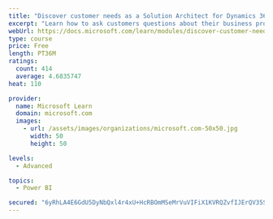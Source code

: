 ```yaml
---
title: "Discover customer needs as a Solution Architect for Dynamics 365 and Power Platform"
excerpt: "Learn how to ask customers questions about their business processes and feature requirements to create a viable solution."
webUrl: https://docs.microsoft.com/learn/modules/discover-customer-needs/
type: course
price: Free
length: PT36M
ratings:
  count: 414
  average: 4.6835747
heat: 110

provider:
  name: Microsoft Learn
  domain: microsoft.com
  images:
    - url: /assets/images/organizations/microsoft.com-50x50.jpg
      width: 50
      height: 50

levels:
  - Advanced

topics:
  - Power BI

secured: "6yRhLA4E6GdU5DyNbQxl4r4xU+HcRBOmMSeMrVuVIFiX1KVRQZvfIJErQV35SJJ5VNreO3WidT3bGenceMjBcKah71LhYuEyopLi6CzKgzRVEzFv6tHTM7UMu2VxRzunH6LKbH7HhTXtVGBXKlAzbILlL9CBZv+oSJCc2idnhNZvba5N0pPA3rj4VAmCOfS3AKQcYA0YACEbe/ZE5fkLsY4uxx5X4rdTuZDRyeYBt1zPtMxG0n6448cbAQU4Y6ZSmW855BFE/a63whqcP1eG723zTj0WnHGRH3Pk7jtjMhQ1JUoFrZDPSEMCLjQ9L8fA5iAtSOSSWELeIiHMaAbLtQnt51UfJASbCPCfJ9oBxGldIow6fyZwnnQ7A/8dHvbw7XfVUNrfCPgp09dbTeLnumsU6QXpO5FvdLHCA4/iqMM=;NiipXBQ8dzdNYz1HODat4Q=="
---
```


